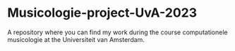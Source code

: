 # Musicologie-project-UvA-2023
A repository where you can find my work during the course computationele musicologie at the Universiteit van Amsterdam.
